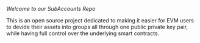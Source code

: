 *Welcome to our SubAccounts Repo*

This is an open source project dedicated to making it easier for EVM users to devide their assets into groups all through one public private key pair, while having full control over the underlying smart contracts.